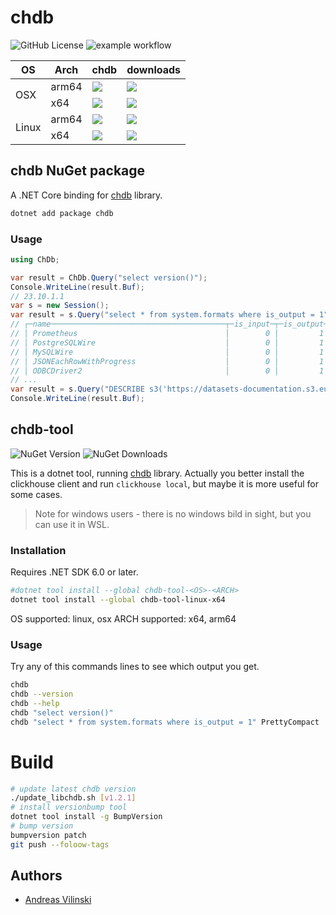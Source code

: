 # chdb

![GitHub License](https://img.shields.io/github/license/chdb-io/chdb-dotnet)
![example workflow](https://github.com/chdb-io/chdb-dotnet/actions/workflows/dotnet.yml/badge.svg)

<table>
    <thead>
        <tr>
            <th>OS</th>
            <th>Arch</th>
            <th>chdb</th>
            <th>downloads</th>
        </tr>
    </thead>
    <tbody>
        <tr>
            <td rowspan="2">OSX</td>
            <td>arm64</td>
            <td><img src="https://img.shields.io/nuget/vpre/chdb-osx-arm64"></td>
            <td><img src="https://img.shields.io/nuget/dt/chdb-osx-arm64"></td>
        </tr>
        <tr>
            <td>x64</td>
            <td><img src="https://img.shields.io/nuget/vpre/chdb-osx-x64"></td>
            <td><img src="https://img.shields.io/nuget/dt/chdb-osx-x64"></td>
        </tr>
        <tr>
            <td rowspan="2">Linux</td>
            <td>arm64</td>
            <td><img src="https://img.shields.io/nuget/vpre/chdb-linux-arm64"></td>
            <td><img src="https://img.shields.io/nuget/dt/chdb-linux-arm64"></td>
        </tr>
        <tr>
            <td>x64</td>
            <td><img src="https://img.shields.io/nuget/vpre/chdb-linux-x64"></td>
            <td><img src="https://img.shields.io/nuget/dt/chdb-linux-x64"></td>
        </tr>
    </tbody>
</table>

## chdb NuGet package

A .NET Core binding for [chdb](https://doc.chdb.io) library.

```bash
dotnet add package chdb
```
### Usage

```csharp
using ChDb;

var result = ChDb.Query("select version()");
Console.WriteLine(result.Buf);
// 23.10.1.1
var s = new Session();
var result = s.Query("select * from system.formats where is_output = 1", "PrettyCompact");
// ┌─name───────────────────────────────────────┬─is_input─┬─is_output─┬─supports_parallel_parsing─┬─supports_parallel_formatting─┐
// │ Prometheus                                 │        0 │         1 │                         0 │                            0 │
// │ PostgreSQLWire                             │        0 │         1 │                         0 │                            0 │
// │ MySQLWire                                  │        0 │         1 │                         0 │                            0 │
// │ JSONEachRowWithProgress                    │        0 │         1 │                         0 │                            0 │
// │ ODBCDriver2                                │        0 │         1 │                         0 │                            0 │
// ...
var result = s.Query("DESCRIBE s3('https://datasets-documentation.s3.eu-west-3.amazonaws.com/house_parquet/house_0.parquet')");
Console.WriteLine(result.Buf);
```

## chdb-tool

![NuGet Version](https://img.shields.io/nuget/vpre/chdb-tool)
![NuGet Downloads](https://img.shields.io/nuget/dt/chdb-tool)

This is a dotnet tool, running [chdb](https://doc.chdb.io) library.
Actually you better install the clickhouse client and run `clickhouse local`, but maybe it is more useful for some cases.

>Note for windows users - there is no windows bild in sight, but you can use it in WSL.

### Installation

Requires .NET SDK 6.0 or later.

```bash
#dotnet tool install --global chdb-tool-<OS>-<ARCH>
dotnet tool install --global chdb-tool-linux-x64
```

OS supported: linux, osx
ARCH supported: x64, arm64

### Usage

Try any of this commands lines to see which output you get.

```bash
chdb
chdb --version
chdb --help
chdb "select version()"
chdb "select * from system.formats where is_output = 1" PrettyCompact
```

# Build

```bash
# update latest chdb version
./update_libchdb.sh [v1.2.1]
# install versionbump tool
dotnet tool install -g BumpVersion
# bump version
bumpversion patch
git push --foloow-tags
```

## Authors

* [Andreas Vilinski](https://github.com/vilinski)
